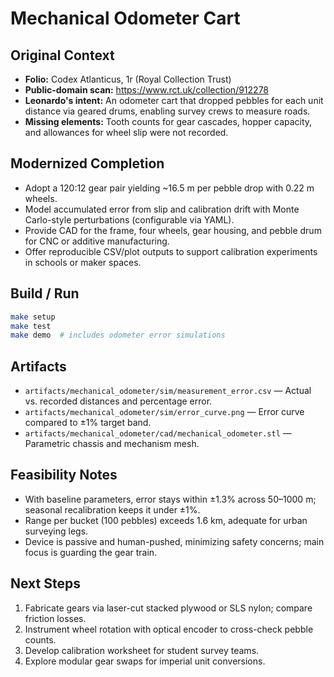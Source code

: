 # Mechanical Odometer Cart

## Original Context
- **Folio:** Codex Atlanticus, 1r (Royal Collection Trust)
- **Public-domain scan:** https://www.rct.uk/collection/912278
- **Leonardo's intent:** An odometer cart that dropped pebbles for each unit distance via geared drums, enabling survey crews to measure roads.
- **Missing elements:** Tooth counts for gear cascades, hopper capacity, and allowances for wheel slip were not recorded.

## Modernized Completion
- Adopt a 120:12 gear pair yielding ~16.5 m per pebble drop with 0.22 m wheels.
- Model accumulated error from slip and calibration drift with Monte Carlo-style perturbations (configurable via YAML).
- Provide CAD for the frame, four wheels, gear housing, and pebble drum for CNC or additive manufacturing.
- Offer reproducible CSV/plot outputs to support calibration experiments in schools or maker spaces.

## Build / Run
```bash
make setup
make test
make demo  # includes odometer error simulations
```

## Artifacts
- `artifacts/mechanical_odometer/sim/measurement_error.csv` — Actual vs. recorded distances and percentage error.
- `artifacts/mechanical_odometer/sim/error_curve.png` — Error curve compared to ±1% target band.
- `artifacts/mechanical_odometer/cad/mechanical_odometer.stl` — Parametric chassis and mechanism mesh.

## Feasibility Notes
- With baseline parameters, error stays within ±1.3% across 50–1000 m; seasonal recalibration keeps it under ±1%.
- Range per bucket (100 pebbles) exceeds 1.6 km, adequate for urban surveying legs.
- Device is passive and human-pushed, minimizing safety concerns; main focus is guarding the gear train.

## Next Steps
1. Fabricate gears via laser-cut stacked plywood or SLS nylon; compare friction losses.
2. Instrument wheel rotation with optical encoder to cross-check pebble counts.
3. Develop calibration worksheet for student survey teams.
4. Explore modular gear swaps for imperial unit conversions.
